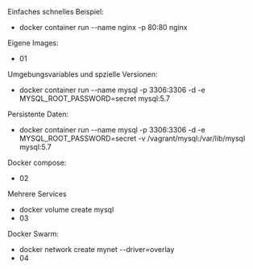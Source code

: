 Einfaches schnelles Beispiel:
 - docker container run --name nginx -p 80:80 nginx

Eigene Images:
 - 01

Umgebungsvariables und spzielle Versionen:
 - docker container run --name mysql -p 3306:3306 -d -e MYSQL_ROOT_PASSWORD=secret mysql:5.7

Persistente Daten:
 - docker container run --name mysql -p 3306:3306 -d -e MYSQL_ROOT_PASSWORD=secret -v /vagrant/mysql:/var/lib/mysql mysql:5.7

Docker compose:
 - 02
 
Mehrere Services
 - docker volume create mysql
 - 03

Docker Swarm:
 - docker network create mynet --driver=overlay
 - 04